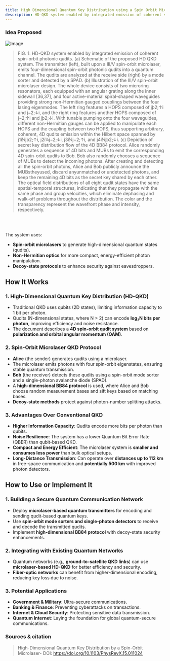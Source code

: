 ```yaml
---
title: High Dimensional Quantum Key Distribution using a Spin Orbit Microlaser 
description: HD-QKD system enabled by integrated emission of coherent spin-orbit photonic qudits.
---
```


### Idea Proposed

![Image](https://github.com/user-attachments/assets/81268503-1158-466a-a475-2dcd4a7c95e9)

> FIG. 1. HD-QKD system enabled by integrated emission of coherent spin-orbit photonic qudits. (a) Schematic of the proposed HD QKD system. The transmitter (left), built upon a III/V spin-orbit microlaser, emits four-dimensional spin-orbit photonic qudits into a quantum channel. The qudits are analyzed at the receive side (right) by a mode sorter and detected by a SPAD. (b) Illustration of the III/V spin-orbit microlaser design. The whole device consists of two microring resonators, each equipped with an angular grating along the inner sidewall [36,37], and four active-material spiral-shaped waveguides providing strong non-Hermitian gauged couplings between the four lasing eigenmodes. The left ring features a HOPS composed of jþ2;↑i and j−2;↓i, and the right ring features another HOPS composed of j−2;↑i and jþ2;↓i. With tunable pumping onto the four waveguides, different non-Hermitian gauges can be applied to manipulate each HOPS and the coupling between two HOPS, thus supporting arbitrary, coherent, 4D qudits emission within the Hilbert space spanned by j1i¼jþ2;↑i, j2i¼j−2;↓i, j3i¼j−2;↑i, and j4i¼jþ2;↓i. (c) Depiction of secret key distribution flow of the 4D BB84 protocol. Alice randomly generates a sequence of 4D bits and MUBs to emit the corresponding 4D spin-orbit qudits to Bob. Bob also randomly chooses a sequence of MUBs to detect the incoming photons. After creating and detecting all the spin-orbit photons, Alice and Bob publicly announce the MUBstheyused, discard anyunmatched or undetected photons, and keep the remaining 4D bits as the secret key shared by each other. The optical field distributions of all eight qudit states have the same spatial-temporal structures, indicating that they propagate with the same phase and group velocities, which eliminate dephasing and walk-off problems throughout the distribution. The color and the transparency represent the wavefront phase and intensity, respectively.

<br>
<br>


The system uses:
- **Spin-orbit microlasers** to generate high-dimensional quantum states (qudits).
- **Non-Hermitian optics** for more compact, energy-efficient photon manipulation.
- **Decoy-state protocols** to enhance security against eavesdroppers.

## **How It Works**
### **1. High-Dimensional Quantum Key Distribution (HD-QKD)**
- Traditional QKD uses qubits (2D states), limiting information capacity to 1 bit per photon.
- Qudits (N-dimensional states, where N > 2) can encode **log₂N bits per photon**, improving efficiency and noise resistance.
- The document describes a **4D spin-orbit qudit system** based on **polarization and orbital angular momentum (OAM)**.

### **2. Spin-Orbit Microlaser QKD Protocol**
- **Alice** (the sender) generates qudits using a microlaser.
- The microlaser emits photons with four spin-orbit eigenstates, ensuring stable quantum transmission.
- **Bob** (the receiver) detects these qudits using a spin-orbit mode sorter and a single-photon avalanche diode (SPAD).
- A **high-dimensional BB84 protocol** is used, where Alice and Bob choose random measurement bases and sift keys based on matching bases.
- **Decoy-state methods** protect against photon-number splitting attacks.

### **3. Advantages Over Conventional QKD**
- **Higher Information Capacity**: Qudits encode more bits per photon than qubits.
- **Noise Resilience**: The system has a lower Quantum Bit Error Rate (QBER) than qubit-based QKD.
- **Compact and Energy Efficient**: The microlaser system is **smaller and consumes less power** than bulk optical setups.
- **Long-Distance Transmission**: Can operate over **distances up to 112 km** in free-space communication and **potentially 500 km** with improved photon detectors.

## **How to Use or Implement It**
### **1. Building a Secure Quantum Communication Network**
- Deploy **microlaser-based quantum transmitters** for encoding and sending qudit-based quantum keys.
- Use **spin-orbit mode sorters and single-photon detectors** to receive and decode the transmitted qudits.
- Implement **high-dimensional BB84 protocol** with decoy-state security enhancements.

### **2. Integrating with Existing Quantum Networks**
- Quantum networks (e.g., **ground-to-satellite QKD links**) can use **microlaser-based HD-QKD** for better efficiency and security.
- **Fiber-optic networks** can benefit from higher-dimensional encoding, reducing key loss due to noise.

### **3. Potential Applications**
- **Government & Military**: Ultra-secure communications.
- **Banking & Finance**: Preventing cyberattacks on transactions.
- **Internet & Cloud Security**: Protecting sensitive data transmission.
- **Quantum Internet**: Laying the foundation for global quantum-secure communications.

### Sources & citation

> High-Dimensional Quantum Key Distribution by a Spin-Orbit Microlaser- DOI: https://doi.org/10.1103/PhysRevX.15.011024
